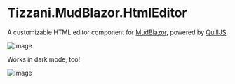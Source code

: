# Tizzani.MudBlazor.HtmlEditor

A customizable HTML editor component for [MudBlazor](https://mudblazor.com/), powered by [QuillJS](https://quilljs.com/).

![image](https://github.com/erinnmclaughlin/MudBlazor.HtmlEditor/assets/22223146/4c3e6b39-32b8-48bc-b25f-d10c93b0de30)

Works in dark mode, too!

![image](https://github.com/erinnmclaughlin/MudBlazor.HtmlEditor/assets/22223146/a1d24634-cee5-4d1e-8031-a7e1b842ad11)
